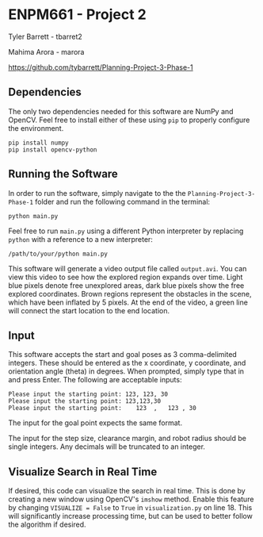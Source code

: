 # ENPM661 - Project 2
Tyler Barrett - tbarret2

Mahima Arora - marora

https://github.com/tybarrett/Planning-Project-3-Phase-1

## Dependencies

The only two dependencies needed for this software are NumPy and OpenCV. 
Feel free to install either of these using `pip` to properly configure the environment.

    pip install numpy
    pip install opencv-python

## Running the Software 

In order to run the software, simply navigate to the the `Planning-Project-3-Phase-1` folder and run the following command in the terminal:

    python main.py

Feel free to run `main.py` using a different Python interpreter by replacing `python` with a reference to a new interpreter:

    /path/to/your/python main.py

This software will generate a video output file called `output.avi`. 
You can view this video to see how the explored region expands over time. 
Light blue pixels denote free unexplored areas, dark blue pixels show the free explored coordinates.
Brown regions represent the obstacles in the scene, which have been inflated by 5 pixels. 
At the end of the video, a green line will connect the start location to the end location.

## Input

This software accepts the start and goal poses as 3 comma-delimited integers.
These should be entered as the x coordinate, y coordinate, and orientation angle (theta) in degrees.
When prompted, simply type that in and press Enter. 
The following are acceptable inputs:

    Please input the starting point: 123, 123, 30
    Please input the starting point: 123,123,30
    Please input the starting point:    123  ,   123 , 30

The input for the goal point expects the same format. 

The input for the step size, clearance margin, and robot radius should be single integers.
Any decimals will be truncated to an integer. 

## Visualize Search in Real Time
 
If desired, this code can visualize the search in real time.
This is done by creating a new window using OpenCV's `imshow` method. 
Enable this feature by changing `VISUALIZE = False` to `True` in `visualization.py` on line 18.
This will significantly increase processing time, but can be used to better follow the algorithm if desired. 

